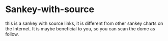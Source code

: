 # Sankey-with-source
this is a sankey with source links, it is different from other sankey charts on the Internet.
It is maybe beneficial to you, so you can scan the dome as follow.
